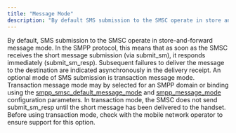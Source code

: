 ```yaml
---
title: "Message Mode"
description: "By default SMS submission to the SMSC operate in store and forward message mode In the SMPP protocol this means that as soon as the SMSC receives the short message submission via submit sm it responds immediately submit sm resp Subsequent failures to deliver the message to the destination are..."
---
```


By default, SMS submission to the SMSC operate in store-and-forward message mode. In the SMPP protocol, this means that as soon as the SMSC receives the short message submission (via submit_sm), it responds immediately (submit_sm_resp). Subsequent failures to deliver the message to the destination are indicated asynchronously in the delivery receipt. An optional mode of SMS submission is transaction message mode. Transaction message mode may by selected for an SMPP domain or binding using the [smpp_smsc_default_message_mode](/momentum/mobile/mobile-reference/mobility-conf-smpp-smsc-default-message-mode) and [smpp_message_mode](/momentum/mobile/mobile-reference/mobility-conf-smpp-message-mode) configuration parameters. In transaction mode, the SMSC does not send submit_sm_resp until the short message has been delivered to the handset. Before using transaction mode, check with the mobile network operator to ensure support for this option.